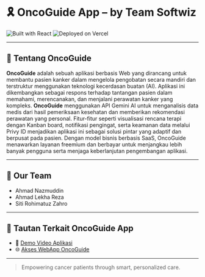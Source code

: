 # 🎗️ OncoGuide App – by Team Softwiz

![Built with React](https://img.shields.io/badge/Built%20with-React-61DAFB?logo=react&logoColor=white&style=for-the-badge)
![Deployed on Vercel](https://img.shields.io/badge/Deployed%20on-Vercel-000000?logo=vercel&logoColor=white&style=for-the-badge)

---

## 🧠 Tentang OncoGuide

**OncoGuide** adalah sebuah aplikasi berbasis Web yang dirancang untuk membantu pasien kanker dalam mengelola pengobatan secara mandiri dan terstruktur menggunakan teknologi kecerdasan buatan (AI). Aplikasi ini dikembangkan sebagai respons terhadap tantangan pasien dalam memahami, merencanakan, dan menjalani perawatan kanker yang kompleks. **OncoGuide** menggunakan API Gemini AI untuk menganalisis data medis dari hasil pemeriksaan kesehatan dan memberikan rekomendasi perawatan yang personal. Fitur-fitur seperti visualisasi rencana terapi dengan Kanban board, notifikasi pengingat, serta keamanan data melalui Privy ID menjadikan aplikasi ini sebagai solusi pintar yang adaptif dan berpusat pada pasien. Dengan model bisnis berbasis SaaS, OncoGuide menawarkan layanan freemium dan berbayar untuk menjangkau lebih banyak pengguna serta menjaga keberlanjutan pengembangan aplikasi. 

---

## 👥 Our Team

- Ahmad Nazmuddin  
- Ahmad Lekha Reza  
- Siti Rohimatuz Zahro 

---

## 🔗 Tautan Terkait OncoGuide App

- 🎥 [Demo Video Aplikasi](https://youtu.be/v_sWb9xvKzM?si=PhbQadz4JxS20BHf)  
- 🌐 [Akses WebApp OncoGuide](https://onco-guide-app.vercel.app/)

---

> Empowering cancer patients through smart, personalized care.